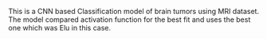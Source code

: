 This is a CNN based Classification model of brain tumors using MRI dataset.
<br>
The model compared activation function for the best fit and uses the best one which was Elu in this case.
